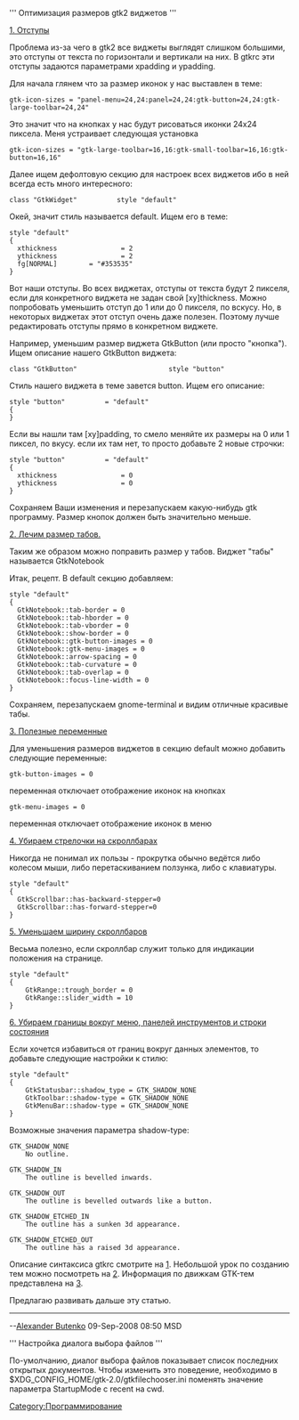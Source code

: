 ''' Оптимизация размеров gtk2 виджетов '''

<u>1. Отступы</u>

Проблема из-за чего в gtk2 все виджеты выглядят слишком большими, это
отступы от текста по горизонтали и вертикали на них. В gtkrc эти
отступы задаются параметрами xpadding и ypadding.

Для начала глянем что за размер иконок у нас выставлен в теме:

    gtk-icon-sizes = "panel-menu=24,24:panel=24,24:gtk-button=24,24:gtk-large-toolbar=24,24"

Это значит что на кнопках у нас будут рисоваться иконки 24x24 пиксела.
Меня устраивает следующая установка

    gtk-icon-sizes = "gtk-large-toolbar=16,16:gtk-small-toolbar=16,16:gtk-button=16,16"

Далее ищем дефолтовую секцию для настроек всех виджетов ибо в ней всегда
есть много интересного:

    class "GtkWidget"          style "default"

Окей, значит стиль называется default. Ищем его в теме:

    style "default"
    {
      xthickness                = 2
      ythickness                = 2
      fg[NORMAL]        = "#353535"
    }

Вот наши отступы. Во всех виджетах, отступы от текста будут 2 пикселя,
если для конкретного виджета не задан свой \[xy\]thickness. Можно
попробовать уменьшить отступ до 1 или до 0 пикселя, по вскусу. Но,
в некоторых виджетах этот отступ очень даже полезен. Поэтому лучше
редактировать отступы прямо в конкретном виджете.

Например, уменьшим размер виджета GtkButton (или просто "кнопка"). Ищем
описание нашего GtkButton виджета:

    class "GtkButton"                       style "button"

Стиль нашего виджета в теме завется button. Ищем его описание:

    style "button"          = "default"
    {
    }

Если вы нашли там \[xy\]padding, то смело меняйте их размеры на 0 или 1
пиксел, по вкусу. если их там нет, то просто добавьте 2 новые строчки:

    style "button"          = "default"
    {
      xthickness                = 0
      ythickness                = 0
    }

Сохраняем Ваши изменения и перезапускаем какую-нибудь gtk программу.
Размер кнопок должен быть значительно меньше.

<u>2. Лечим размер табов.</u>

Таким же образом можно поправить размер у табов. Виджет "табы"
называется GtkNotebook

Итак, рецепт. В default секцию добавляем:

    style "default"
    {
      GtkNotebook::tab-border = 0
      GtkNotebook::tab-hborder = 0
      GtkNotebook::tab-vborder = 0
      GtkNotebook::show-border = 0
      GtkNotebook::gtk-button-images = 0
      GtkNotebook::gtk-menu-images = 0
      GtkNotebook::arrow-spacing = 0
      GtkNotebook::tab-curvature = 0
      GtkNotebook::tab-overlap = 0
      GtkNotebook::focus-line-width = 0
    }

Сохраняем, перезапускаем gnome-terminal и видим отличные красивые табы.

<u>3. Полезные переменные</u>

Для уменьшения размеров виджетов в секцию default можно добавить
следующие переменные:

    gtk-button-images = 0

переменная отключает отображение иконок на кнопках

    gtk-menu-images = 0

переменная отключает отображение иконок в меню

<u>4. Убираем стрелочки на скроллбарах</u>

Никогда не понимал их пользы - прокрутка обычно ведётся либо колесом
мыши, либо перетаскиванием ползунка, либо с клавиатуры.

    style "default"
    {
      GtkScrollbar::has-backward-stepper=0
      GtkScrollbar::has-forward-stepper=0
    }

<u>5. Уменьшаем ширину скроллбаров</u>

Весьма полезно, если скроллбар служит только для индикации положения на
странице.

    style "default"
    {
        GtkRange::trough_border = 0
        GtkRange::slider_width = 10
    }

<u>6. Убираем границы вокруг меню, панелей инструментов и строки
состояния</u>

Если хочется избавиться от границ вокруг данных элементов, то добавьте
следующие настройки к стилю:

    style "default"
    {
        GtkStatusbar::shadow_type = GTK_SHADOW_NONE
        GtkToolbar::shadow-type = GTK_SHADOW_NONE
        GtkMenuBar::shadow-type = GTK_SHADOW_NONE
    }

Возможные значения параметра shadow-type:

    GTK_SHADOW_NONE
        No outline.

    GTK_SHADOW_IN
        The outline is bevelled inwards.

    GTK_SHADOW_OUT
        The outline is bevelled outwards like a button.

    GTK_SHADOW_ETCHED_IN
        The outline has a sunken 3d appearance.

    GTK_SHADOW_ETCHED_OUT
        The outline has a raised 3d appearance.

Описание синтаксиса gtkrc смотрите на
[1](http://library.gnome.org/devel/gtk/unstable/gtk-Resource-Files.html).
Небольшой урок по созданию тем можно посмотреть на
[2](http://live.gnome.org/GnomeArt/Tutorials/GtkThemes). Информация по
движкам GTK-тем представлена на
[3](http://live.gnome.org/GnomeArt/Tutorials/GtkEngines).

Предлагаю развивать дальше эту статью.

-----

\--[Alexander Butenko](User:mrdeath) 09-Sep-2008 08:50 MSD

''' Настройка диалога выбора файлов '''

По-умолчанию, диалог выбора файлов показывает список последних открытых
документов. Чтобы изменить это поведение, необходимо в
$XDG_CONFIG_HOME/gtk-2.0/gtkfilechooser.ini поменять значение
параметра StartupMode с recent на cwd.

[Category:Программирование](Category:Программирование)